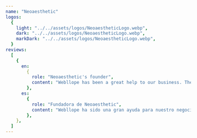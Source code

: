 ```yaml
---
name: "Neoaesthetic"
logos:
  {
    light: "../../assets/logos/NeoaestheticLogo.webp",
    dark: "../../assets/logos/NeoaestheticLogo.webp",
    markDark: "../../assets/logos/NeoaestheticLogo.webp",
  }
reviews:
  [
    {
      en:
        {
          role: "Neoaesthetic's founder",
          content: "Webllope has been a great help to our business. They have helped us create a professional website and attract more clients to our beauty center.",
        },
      es:
        {
          role: "Fundadora de Neoaesthetic",
          content: "Webllope ha sido una gran ayuda para nuestro negocio. Nos han ayudado a crear una página web profesional y atraer a más clientes a nuestro centro de estética.",
        },
    },
  ]
---
```

